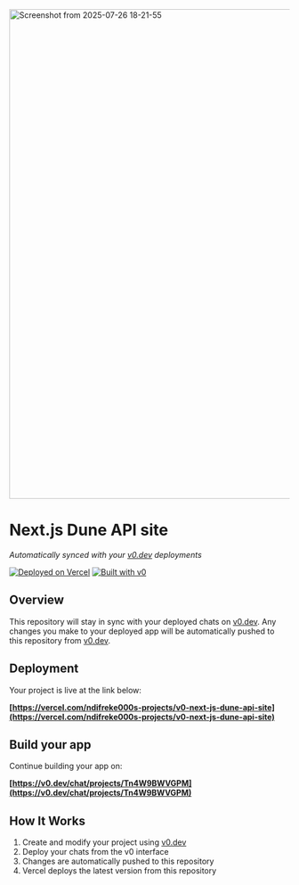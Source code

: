 <img width="1913" height="879" alt="Screenshot from 2025-07-26 18-21-55" src="https://github.com/user-attachments/assets/a012f525-6702-498e-8d74-c369d584a4ec" />


# Next.js Dune API site

*Automatically synced with your [v0.dev](https://v0.dev) deployments*

[![Deployed on Vercel](https://img.shields.io/badge/Deployed%20on-Vercel-black?style=for-the-badge&logo=vercel)](https://vercel.com/ndifreke000s-projects/v0-next-js-dune-api-site)
[![Built with v0](https://img.shields.io/badge/Built%20with-v0.dev-black?style=for-the-badge)](https://v0.dev/chat/projects/Tn4W9BWVGPM)

## Overview

This repository will stay in sync with your deployed chats on [v0.dev](https://v0.dev).
Any changes you make to your deployed app will be automatically pushed to this repository from [v0.dev](https://v0.dev).

## Deployment

Your project is live at the link below:

**[https://vercel.com/ndifreke000s-projects/v0-next-js-dune-api-site](https://vercel.com/ndifreke000s-projects/v0-next-js-dune-api-site)**

## Build your app

Continue building your app on:

**[https://v0.dev/chat/projects/Tn4W9BWVGPM](https://v0.dev/chat/projects/Tn4W9BWVGPM)**

## How It Works

1. Create and modify your project using [v0.dev](https://v0.dev)
2. Deploy your chats from the v0 interface
3. Changes are automatically pushed to this repository
4. Vercel deploys the latest version from this repository
